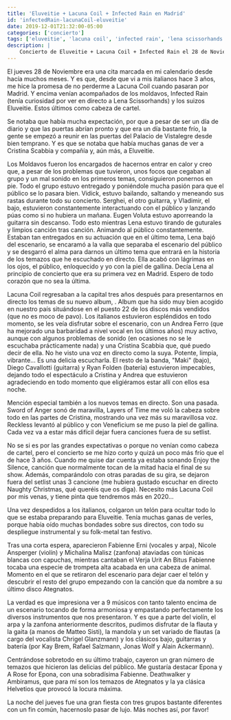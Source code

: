 ```yaml
---
title: 'Eluveitie + Lacuna Coil + Infected Rain en Madrid'
id: 'infectedRain-lacunaCoil-eluveitie'
date: 2019-12-01T21:32:00-05:00
categories: ['concierto']
tags: ['eluveitie', 'lacuna coil', 'infected rain', 'lena scissorhands', 'cristina scabbia', 'andrea ferro', 'maki', 'endorphin', 'black anima', 'ategnatos', 'black box', 'vistalegre']
description: |
    Concierto de Eluveitie + Lacuna Coil + Infected Rain el 28 de Noviembre de 2019 en la sala Black Box del Palacio de Vistalegre de Madrid
---
```


El jueves 28 de Noviembre era una cita marcada en mi calendario desde hacía muchos meses. Y es que, desde que vi a mis italianos hace 3 años, me hice la promesa de no perderme a Lacuna Coil cuando pasaran por Madrid. Y encima venían acompañados de los moldavos, Infected Rain (tenía curiosidad por ver en directo a Lena Scissorhands) y los suizos Eluveitie. Estos últimos como cabeza de cartel.

<post-image
    source="infectedRain-lacunaCoil-eluveitie/escenario"
/>

Se notaba que había mucha expectación, por que a pesar de ser un día de diario y que las puertas abrían pronto y que era un día bastante frío, la gente se empezó a reunir en las puertas del Palacio de Vistalegre desde bien temprano. Y es que se notaba que había muchas ganas de ver a Cristina Scabbia y compañía y, aún más, a Eluveitie.

<post-image
    source="infectedRain-lacunaCoil-eluveitie/Infected Rain 02"
/>

Los Moldavos fueron los encargados de hacernos entrar en calor y creo que, a pesar de los problemas que tuvieron, unos focos que cegaban al grupo y un mal sonido en los primeros temas, consiguieron ponernos en pie. Todo el grupo estuvo entregado y poniéndole mucha pasión para que el público se lo pasara bien. Vidick, estuvo bailando, saltando y meneando sus rastas durante todo su concierto. Serghei, el otro guitarra, y Vladimir, el bajo, estuvieron constantemente interactuando con el público y lanzando púas como si no hubiera un mañana. Eugen Voluta estuvo aporreando la guitarra sin descanso. Todo esto mientras Lena estuvo tirando de guturales y limpios canción tras canción. Animando al público constantemente. Estaban tan entregados en su actuación que en el último tema, Lena bajó del escenario, se encaramó a la valla que separaba el escenario del público y se desgarró el alma para darnos un último tema que entrará en la historia de los temazos que he escuchado en directo. Ella acabó con lágrimas en los ojos, el público, enloquecido y yo con la piel de gallina. Decía Lena al principio de concierto que era su primera vez en Madrid. Espero de todo corazón que no sea la última.

<post-image
    source="infectedRain-lacunaCoil-eluveitie/Infected Rain 05"
/>

Lacuna Coil regresaban a la capital tres años después para presentarnos en directo los temas de su nuevo album, <important text="Black Anima" />. Album que ha sido muy bien acogido en nuestro país situándose en el puesto 22 de los discos más vendidos (que no es moco de pavo). Los italianos estuvieron espléndidos en todo momento, se les veía disfrutar sobre el escenario, con un Andrea Ferro (que ha mejorado una barbaridad a nivel vocal en los últimos años) muy activo, aunque con algunos problemas de sonido (en ocasiones no se le escuchaba prácticamente nada) y una Cristina Scabbia que, qué puedo decir de ella. No he visto una voz en directo como la suya. Potente, limpia, vibrante... Es una delicia escucharla. El resto de la banda, "Maki" (bajo), Diego Cavallotti (guitarra) y Ryan Folden (batería) estuvieron impecables, dejando todo el espectáculo a Cristina y Andrea que estuvieron agradeciendo en todo momento que eligiéramos estar allí con ellos esa noche.

<post-image
    source="infectedRain-lacunaCoil-eluveitie/Lacuna Coil 01"
/>

Mención especial también a los nuevos temas en directo. Son una pasada. Sword of Anger sonó de maravilla, Layers of Time me voló la cabeza sobre todo en las partes de Cristina, mostrando una vez más su maravillosa voz. Reckless levantó al público y con Veneficium se me puso la piel de gallina. Cada vez va a estar más difícil dejar fuera canciones fuera de su setlist.

<post-image
    source="infectedRain-lacunaCoil-eluveitie/Lacuna Coil 02"
/>

No se si es por las grandes expectativas o porque no venían como cabeza de cartel, pero el concierto se me hizo corto y quizá un poco más frío que el de hace 3 años. Cuando me quise dar cuenta ya estaba sonando Enjoy the Silence, canción que normalmente tocan de la mitad hacia el final de su show. Además, comparándolo con otras paradas de su gira, se dejaron fuera del setlist unas 3 cancione (me hubiera gustado escuchar en directo Naughty Christmas, qué queréis que os diga). Necesito más Lacuna Coil por mis venas, y tiene pinta que tendremos más en 2020...

<post-image
    source="infectedRain-lacunaCoil-eluveitie/Lacuna Coil 03"
/>

Una vez despedidos a los italianos, colgaron un telón para ocultar todo lo que se estaba preparando para Eluveitie. Tenía muchas ganas de verles, porque había oído muchas bondades sobre sus directos, con todo su despliegue instrumental y su folk-metal tan festivo.

<post-image
    source="infectedRain-lacunaCoil-eluveitie/Eluveitie 06"
/>

Tras una corta espera, aparecieron Fabienne Erni (vocales y arpa), Nicole Ansperger (violín) y Michalina Malisz (zanfona) ataviadas con túnicas blancas con capuchas, mientras cantaban el Verja Urit An Bitus Fabienne tocaba una especie de trompeta alta acabada en una cabeza de animal. Momento en el que se retiraron del escenario para dejar caer el telón y descubrir el resto del grupo empezando con la canción que da nombre a su último disco Ategnatos.

<post-image
    source="infectedRain-lacunaCoil-eluveitie/Eluveitie 03"
/>

La verdad es que impresiona ver a 9 músicos con tanto talento encima de un escenario tocando de forma armoniosa y empastando perfectamente los diversos instrumentos que nos presentaron. Y es que a parte del violín, el arpa y la zanfona anteriormente descritos, pudimos disfrutar de la flauta y la gaita (a manos de Matteo Sisti), la mandola y un set variado de flautas (a cargo del vocalista Chrigel Glanzmann) y los clásicos bajo, guitarras y batería (por Kay Brem, Rafael Salzmann, Jonas Wolf y Alain Ackermann).

<post-image
    source="infectedRain-lacunaCoil-eluveitie/Eluveitie 04"
/>

Centrándose sobretodo en su último trabajo, cayeron un gran número de temazos que hicieron las delicias del público. Me gustaría destacar Epona y A Rose for Epona, con una sobradísima Fabienne. Deathwalker y Ambiramus, que para mí son los temazos de Ategnatos y la ya clásica Helvetios que provocó la locura máxima.

<post-image
    source="infectedRain-lacunaCoil-eluveitie/Eluveitie 05"
/>

La noche del jueves fue una gran fiesta con tres grupos bastante diferentes con un fin común, hacernoslo pasar de lujo. Más noches así, por favor!

<post-image
    source="infectedRain-lacunaCoil-eluveitie/Eluveitie 07"
/>